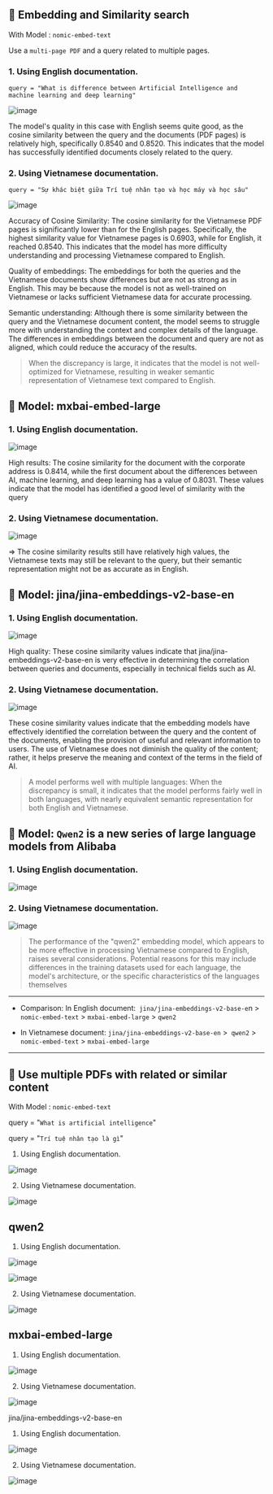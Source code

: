 ## :rocket:  Embedding and Similarity search

With Model : `nomic-embed-text`

Use a `multi-page PDF` and a query related to multiple pages.

### 1. Using English documentation.

`query = "What is difference between Artificial Intelligence and machine learning and deep learning"`


 
![image](https://github.com/user-attachments/assets/8f6383e8-d761-4dae-a843-3f63866827aa)


The model's quality in this case with English seems quite good, as the cosine similarity between the query and the documents (PDF pages) is relatively high, specifically 0.8540 and 0.8520. This indicates that the model has successfully identified documents closely related to the query.

### 2. Using Vietnamese documentation.

`query = "Sự khác biệt giữa Trí tuệ nhân tạo và học máy và học sâu"`

![image](https://github.com/user-attachments/assets/0bcd7846-06b9-4dc6-86ba-20f6888f036c)



Accuracy of Cosine Similarity: The cosine similarity for the Vietnamese PDF pages is significantly lower than for the English pages. Specifically, the highest similarity value for Vietnamese pages is 0.6903, while for English, it reached 0.8540. This indicates that the model has more difficulty understanding and processing Vietnamese compared to English.

Quality of embeddings: The embeddings for both the queries and the Vietnamese documents show differences but are not as strong as in English. This may be because the model is not as well-trained on Vietnamese or lacks sufficient Vietnamese data for accurate processing.

Semantic understanding: Although there is some similarity between the query and the Vietnamese document content, the model seems to struggle more with understanding the context and complex details of the language. The differences in embeddings between the document and query are not as aligned, which could reduce the accuracy of the results.

> When the discrepancy is large, it indicates that the model is not well-optimized for Vietnamese, resulting in weaker semantic representation of Vietnamese text compared to English.

## :rocket:  Model: mxbai-embed-large

### 1. Using English documentation.

![image](https://github.com/user-attachments/assets/c8ba6b35-cb02-424c-a207-678a091ad22a)

High results: The cosine similarity for the document with the corporate address is 0.8414, while the first document about the differences between AI, machine learning, and deep learning has a value of 0.8031. These values indicate that the model has identified a good level of similarity with the query

### 2. Using Vietnamese documentation.

![image](https://github.com/user-attachments/assets/5ea43c1f-6a1d-4764-8a2b-96794ad1f763)

 => The cosine similarity results still have relatively high values, the Vietnamese texts may still be relevant to the query, but their semantic representation might not be as accurate as in English.

## :rocket:  Model: jina/jina-embeddings-v2-base-en

### 1. Using English documentation.

![image](https://github.com/user-attachments/assets/a4079521-44a7-410d-bad9-339d3d2eb285)

High quality: These cosine similarity values indicate that jina/jina-embeddings-v2-base-en is very effective in determining the correlation between queries and documents, especially in technical fields such as AI.

### 2. Using Vietnamese documentation.

![image](https://github.com/user-attachments/assets/7d44ff4f-a996-4628-82d1-7825e32f5545)

These cosine similarity values indicate that the embedding models have effectively identified the correlation between the query and the content of the documents, enabling the provision of useful and relevant information to users. The use of Vietnamese does not diminish the quality of the content; rather, it helps preserve the meaning and context of the terms in the field of AI.

> A model performs well with multiple languages: When the discrepancy is small, it indicates that the model performs fairly well in both languages, with nearly equivalent semantic representation for both English and Vietnamese.

## :rocket:  Model: `Qwen2` is a new series of large language models from Alibaba

### 1. Using English documentation.

![image](https://github.com/user-attachments/assets/f231e34d-4abb-4097-823d-030acf141492)



### 2. Using Vietnamese documentation.


![image](https://github.com/user-attachments/assets/06e134b2-7a10-40e8-9409-224a10bda0e4)

> The performance of the "qwen2" embedding model, which appears to be more effective in processing Vietnamese compared to English, raises several considerations. Potential reasons for this may include differences in the training datasets used for each language, the model's architecture, or the specific characteristics of the languages themselves

---

- Comparison: In English document:` jina/jina-embeddings-v2-base-e`n > `nomic-embed-text` >  `mxbai-embed-large` > `qwen2`
  
 -  In Vietnamese document: `jina/jina-embeddings-v2-base-en` >` qwen2` > `nomic-embed-text` >  `mxbai-embed-large` 
---

## :rocket: Use multiple PDFs with related or similar content

With Model : `nomic-embed-text`

query = "`What is artificial intelligence`"

query = "`Trí tuệ nhân tạo là gì`"

1. Using English documentation.





![image](https://github.com/user-attachments/assets/e7cf84f4-b4d8-4f65-943a-7280bbbacc69)





2. Using Vietnamese documentation.


![image](https://github.com/user-attachments/assets/289fbc0c-689e-470b-b474-97037bb3ead4)



 ## qwen2

1. Using English documentation.

![image](https://github.com/user-attachments/assets/7155cfd0-c936-488a-80f4-ca06bdd02123)


![image](https://github.com/user-attachments/assets/677d9564-0f0f-4e01-ac7a-ee84cf647a75)

2. Using Vietnamese documentation.

![image](https://github.com/user-attachments/assets/2306e845-5672-47be-9186-57b6049f4b7f)




## mxbai-embed-large

1. Using English documentation.

![image](https://github.com/user-attachments/assets/84740b9d-afd1-43d3-8e31-a40db5d10641)

2. Using Vietnamese documentation.

![image](https://github.com/user-attachments/assets/cea706c5-dd20-41c7-8d03-c16cb833b259)


jina/jina-embeddings-v2-base-en

1. Using English documentation.

![image](https://github.com/user-attachments/assets/f60ecddc-54fc-4cd7-bb43-857e152b5186)


2. Using Vietnamese documentation.

![image](https://github.com/user-attachments/assets/bc9a51bf-81da-4f89-aa7f-4759750e4a51)








